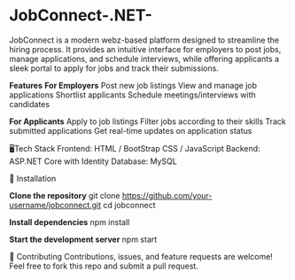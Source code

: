 # JobConnect-.NET-

JobConnect is a modern webz-based platform designed to streamline the hiring process. It provides an intuitive interface for employers to post jobs, manage applications, and schedule interviews, while offering applicants a sleek portal to apply for jobs and track their submissions.

**Features**
**For Employers**
Post new job listings
View and manage job applications
Shortlist applicants
Schedule meetings/interviews with candidates


**For Applicants**
Apply to job listings
Filter jobs according to their skills
Track submitted applications
Get real-time updates on application status

🖥️Tech Stack
Frontend: HTML / BootStrap CSS / JavaScript
Backend: ASP.NET Core with Identity
Database: MySQL

🔧 Installation

**Clone the repository**
git clone https://github.com/your-username/jobconnect.git
cd jobconnect

**Install dependencies**
npm install

**Start the development server**
npm start

🤝 Contributing
Contributions, issues, and feature requests are welcome!
Feel free to fork this repo and submit a pull request.
